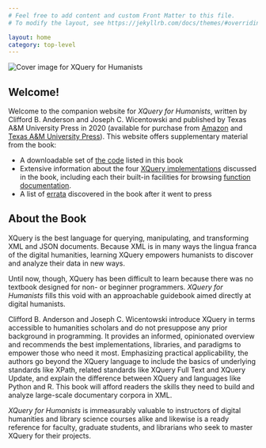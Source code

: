```yaml
---
# Feel free to add content and custom Front Matter to this file.
# To modify the layout, see https://jekyllrb.com/docs/themes/#overriding-theme-defaults

layout: home
category: top-level
---
```


![Cover image for XQuery for Humanists](https://texas-am.imgix.net/covers/9781623498290.jpg?auto=format&h=300)

## Welcome!

Welcome to the companion website for _XQuery for Humanists_, written by Clifford B. Anderson and Joseph C. Wicentowski and published by Texas A&M University Press in 2020 (available for purchase from [Amazon](https://www.amazon.com/dp/1623498295) and [Texas A&M University Press](https://www.tamupress.com/book/9781623498290/xquery-for-humanists/)). This website offers supplementary material from the book:

- A downloadable set of [the code](code/) listed in this book
- Extensive information about the four [XQuery implementations](implementations/) discussed in the book, including each their built-in facilities for browsing [function documentation](functions/).
- A list of [errata](errata/) discovered in the book after it went to press

## About the Book

XQuery is the best language for querying, manipulating, and transforming XML and JSON documents. Because XML is in many ways the lingua franca of the digital humanities, learning XQuery empowers humanists to discover and analyze their data in new ways.

Until now, though, XQuery has been difficult to learn because there was no textbook designed for non- or beginner programmers. _XQuery for Humanists_ fills this void with an approachable guidebook aimed directly at digital humanists.

Clifford B. Anderson and Joseph C. Wicentowski introduce XQuery in terms accessible to humanities scholars and do not presuppose any prior background in programming. It provides an informed, opinionated overview and recommends the best implementations, libraries, and paradigms to empower those who need it most. Emphasizing practical applicability, the authors go beyond the XQuery language to include the basics of underlying standards like XPath, related standards like XQuery Full Text and XQuery Update, and explain the difference between XQuery and languages like Python and R. This book will afford readers the skills they need to build and analyze large-scale documentary corpora in XML. 

_XQuery for Humanists_ is immeasurably valuable to instructors of digital humanities and library science courses alike and likewise is a ready reference for faculty, graduate students, and librarians who seek to master XQuery for their projects.